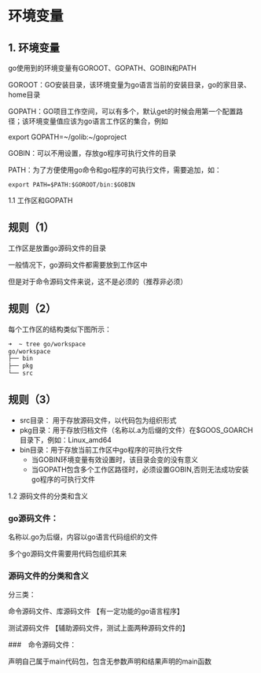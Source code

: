 # 环境变量

## 1. 环境变量

go使用到的环境变量有GOROOT、GOPATH、GOBIN和PATH

GOROOT：GO安装目录，该环境变量为go语言当前的安装目录，go的家目录、home目录

GOPATH：GO项目工作空间，可以有多个，默认get的时候会用第一个配置路径；该环境变量值应该为go语言工作区的集合，例如

export GOPATH=~/golib:~/goproject

GOBIN：可以不用设置，存放go程序可执行文件的目录

PATH：为了方便使用go命令和go程序的可执行文件，需要追加，如：

`export PATH=$PATH:$GOROOT/bin:$GOBIN`

1.1 工作区和GOPATH

## 规则（1）

工作区是放置go源码文件的目录

一般情况下，go源码文件都需要放到工作区中

但是对于命令源码文件来说，这不是必须的（推荐非必须）



## 规则（2）



每个工作区的结构类似下图所示：

```bash
➜  ~ tree go/workspace 
go/workspace
├── bin
├── pkg
└── src
```



## 规则（3）

* src目录： 用于存放源码文件，以代码包为组织形式
* pkg目录：用于存放归档文件（名称以.a为后缀的文件）在$GOOS_GOARCH目录下，例如：Linux_amd64
* bin目录：用于存放当前工作区中go程序的可执行文件
  * 当GOBIN环境变量有效设置时，该目录会变的没有意义
  * 当GOPATH包含多个工作区路径时，必须设置GOBIN,否则无法成功安装go程序的可执行文件



1.2 源码文件的分类和含义



### go源码文件：

名称以.go为后缀，内容以go语言代码组织的文件

多个go源码文件需要用代码包组织其来



### 源码文件的分类和含义

分三类：

命令源码文件、库源码文件      【有一定功能的go语言程序】

测试源码文件   【辅助源码文件，测试上面两种源码文件的】



###　命令源码文件：

声明自己属于main代码包，包含无参数声明和结果声明的main函数
